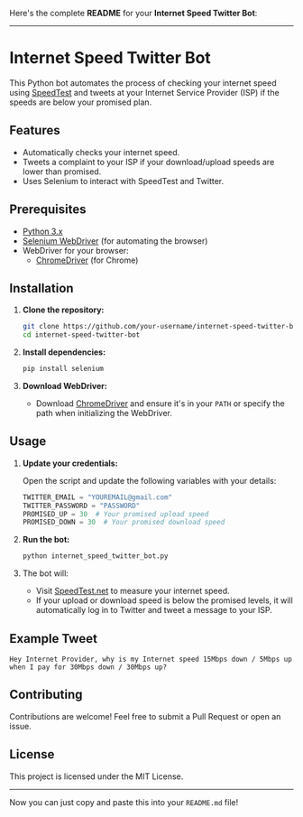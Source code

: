 Here's the complete **README** for your **Internet Speed Twitter Bot**:

---

# Internet Speed Twitter Bot

This Python bot automates the process of checking your internet speed using [SpeedTest](https://www.speedtest.net/) and tweets at your Internet Service Provider (ISP) if the speeds are below your promised plan.

## Features

- Automatically checks your internet speed.
- Tweets a complaint to your ISP if your download/upload speeds are lower than promised.
- Uses Selenium to interact with SpeedTest and Twitter.

## Prerequisites

- [Python 3.x](https://www.python.org/downloads/)
- [Selenium WebDriver](https://selenium.dev/) (for automating the browser)
- WebDriver for your browser:
  - [ChromeDriver](https://sites.google.com/a/chromium.org/chromedriver/downloads) (for Chrome)

## Installation

1. **Clone the repository:**

    ```bash
    git clone https://github.com/your-username/internet-speed-twitter-bot.git
    cd internet-speed-twitter-bot
    ```

2. **Install dependencies:**

    ```bash
    pip install selenium
    ```

3. **Download WebDriver:**

   - Download [ChromeDriver](https://sites.google.com/a/chromium.org/chromedriver/downloads) and ensure it's in your `PATH` or specify the path when initializing the WebDriver.

## Usage

1. **Update your credentials:**

    Open the script and update the following variables with your details:

    ```python
    TWITTER_EMAIL = "YOUREMAIL@gmail.com"
    TWITTER_PASSWORD = "PASSWORD"
    PROMISED_UP = 30  # Your promised upload speed
    PROMISED_DOWN = 30  # Your promised download speed
    ```

2. **Run the bot:**

    ```bash
    python internet_speed_twitter_bot.py
    ```

3. The bot will:

    - Visit [SpeedTest.net](https://www.speedtest.net/) to measure your internet speed.
    - If your upload or download speed is below the promised levels, it will automatically log in to Twitter and tweet a message to your ISP.

## Example Tweet

```
Hey Internet Provider, why is my Internet speed 15Mbps down / 5Mbps up when I pay for 30Mbps down / 30Mbps up?
```

## Contributing

Contributions are welcome! Feel free to submit a Pull Request or open an issue.

## License

This project is licensed under the MIT License.

---

Now you can just copy and paste this into your `README.md` file!
